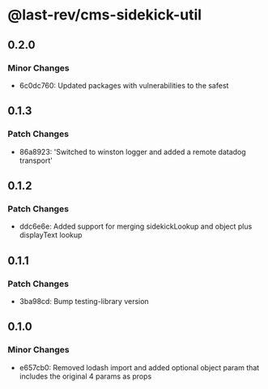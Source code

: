 # @last-rev/cms-sidekick-util

## 0.2.0

### Minor Changes

- 6c0dc760: Updated packages with vulnerabilities to the safest

## 0.1.3

### Patch Changes

- 86a8923: 'Switched to winston logger and added a remote datadog transport'

## 0.1.2

### Patch Changes

- ddc6e6e: Added support for merging sidekickLookup and object plus displayText lookup

## 0.1.1

### Patch Changes

- 3ba98cd: Bump testing-library version

## 0.1.0

### Minor Changes

- e657cb0: Removed lodash import and added optional object param that includes the original 4 params as props
